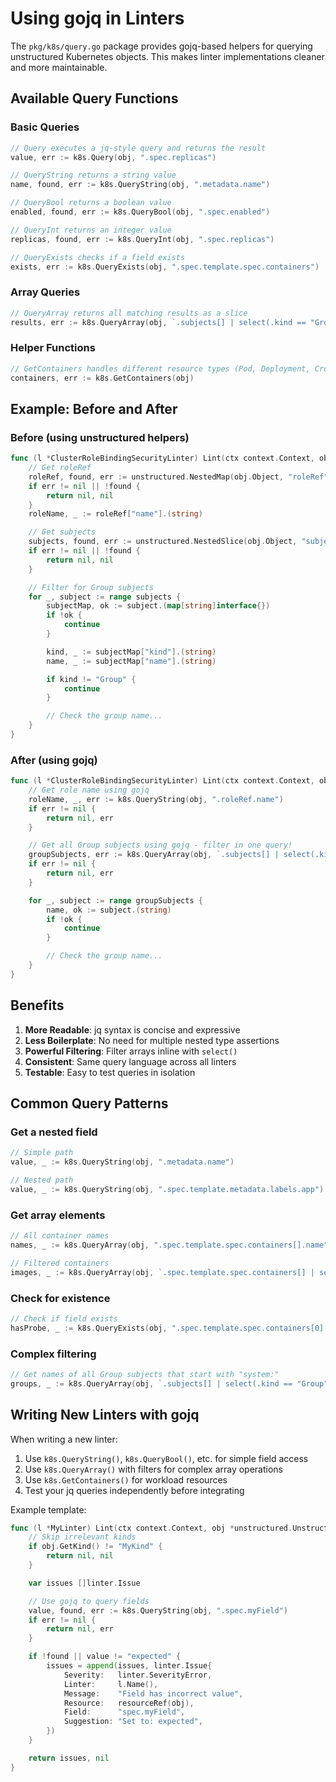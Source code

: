 # Using gojq in Linters

The `pkg/k8s/query.go` package provides gojq-based helpers for querying unstructured Kubernetes objects. This makes linter implementations cleaner and more maintainable.

## Available Query Functions

### Basic Queries

```go
// Query executes a jq-style query and returns the result
value, err := k8s.Query(obj, ".spec.replicas")

// QueryString returns a string value
name, found, err := k8s.QueryString(obj, ".metadata.name")

// QueryBool returns a boolean value
enabled, found, err := k8s.QueryBool(obj, ".spec.enabled")

// QueryInt returns an integer value
replicas, found, err := k8s.QueryInt(obj, ".spec.replicas")

// QueryExists checks if a field exists
exists, err := k8s.QueryExists(obj, ".spec.template.spec.containers")
```

### Array Queries

```go
// QueryArray returns all matching results as a slice
results, err := k8s.QueryArray(obj, `.subjects[] | select(.kind == "Group") | .name`)
```

### Helper Functions

```go
// GetContainers handles different resource types (Pod, Deployment, CronJob, etc.)
containers, err := k8s.GetContainers(obj)
```

## Example: Before and After

### Before (using unstructured helpers)

```go
func (l *ClusterRoleBindingSecurityLinter) Lint(ctx context.Context, obj *unstructured.Unstructured) ([]linter.Issue, error) {
    // Get roleRef
    roleRef, found, err := unstructured.NestedMap(obj.Object, "roleRef")
    if err != nil || !found {
        return nil, nil
    }
    roleName, _ := roleRef["name"].(string)

    // Get subjects
    subjects, found, err := unstructured.NestedSlice(obj.Object, "subjects")
    if err != nil || !found {
        return nil, nil
    }

    // Filter for Group subjects
    for _, subject := range subjects {
        subjectMap, ok := subject.(map[string]interface{})
        if !ok {
            continue
        }

        kind, _ := subjectMap["kind"].(string)
        name, _ := subjectMap["name"].(string)

        if kind != "Group" {
            continue
        }

        // Check the group name...
    }
}
```

### After (using gojq)

```go
func (l *ClusterRoleBindingSecurityLinter) Lint(ctx context.Context, obj *unstructured.Unstructured) ([]linter.Issue, error) {
    // Get role name using gojq
    roleName, _, err := k8s.QueryString(obj, ".roleRef.name")
    if err != nil {
        return nil, err
    }

    // Get all Group subjects using gojq - filter in one query!
    groupSubjects, err := k8s.QueryArray(obj, `.subjects[] | select(.kind == "Group") | .name`)
    if err != nil {
        return nil, err
    }

    for _, subject := range groupSubjects {
        name, ok := subject.(string)
        if !ok {
            continue
        }

        // Check the group name...
    }
}
```

## Benefits

1. **More Readable**: jq syntax is concise and expressive
2. **Less Boilerplate**: No need for multiple nested type assertions
3. **Powerful Filtering**: Filter arrays inline with `select()`
4. **Consistent**: Same query language across all linters
5. **Testable**: Easy to test queries in isolation

## Common Query Patterns

### Get a nested field

```go
// Simple path
value, _ := k8s.QueryString(obj, ".metadata.name")

// Nested path
value, _ := k8s.QueryString(obj, ".spec.template.metadata.labels.app")
```

### Get array elements

```go
// All container names
names, _ := k8s.QueryArray(obj, ".spec.template.spec.containers[].name")

// Filtered containers
images, _ := k8s.QueryArray(obj, `.spec.template.spec.containers[] | select(.name == "nginx") | .image`)
```

### Check for existence

```go
// Check if field exists
hasProbe, _ := k8s.QueryExists(obj, ".spec.template.spec.containers[0].livenessProbe")
```

### Complex filtering

```go
// Get names of all Group subjects that start with "system:"
groups, _ := k8s.QueryArray(obj, `.subjects[] | select(.kind == "Group" and (.name | startswith("system:"))) | .name`)
```

## Writing New Linters with gojq

When writing a new linter:

1. Use `k8s.QueryString()`, `k8s.QueryBool()`, etc. for simple field access
2. Use `k8s.QueryArray()` with filters for complex array operations
3. Use `k8s.GetContainers()` for workload resources
4. Test your jq queries independently before integrating

Example template:

```go
func (l *MyLinter) Lint(ctx context.Context, obj *unstructured.Unstructured) ([]linter.Issue, error) {
    // Skip irrelevant kinds
    if obj.GetKind() != "MyKind" {
        return nil, nil
    }

    var issues []linter.Issue

    // Use gojq to query fields
    value, found, err := k8s.QueryString(obj, ".spec.myField")
    if err != nil {
        return nil, err
    }

    if !found || value != "expected" {
        issues = append(issues, linter.Issue{
            Severity:   linter.SeverityError,
            Linter:     l.Name(),
            Message:    "Field has incorrect value",
            Resource:   resourceRef(obj),
            Field:      "spec.myField",
            Suggestion: "Set to: expected",
        })
    }

    return issues, nil
}
```

